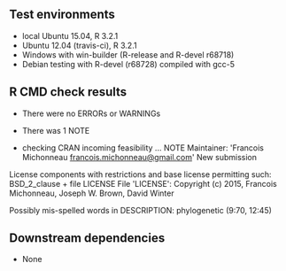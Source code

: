 ## Test environments

- local Ubuntu 15.04, R 3.2.1
- Ubuntu 12.04 (travis-ci), R 3.2.1
- Windows with win-builder (R-release and R-devel r68718)
- Debian testing with R-devel (r68728) compiled with gcc-5

## R CMD check results

- There were no ERRORs or WARNINGs

- There was 1 NOTE

* checking CRAN incoming feasibility ... NOTE
Maintainer: 'Francois Michonneau <francois.michonneau@gmail.com>'
New submission

License components with restrictions and base license permitting such:
  BSD_2_clause + file LICENSE
File 'LICENSE':
  Copyright (c) 2015, Francois Michonneau, Joseph W. Brown, David Winter

Possibly mis-spelled words in DESCRIPTION:
  phylogenetic (9:70, 12:45)


## Downstream dependencies

- None
